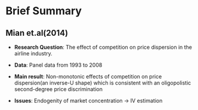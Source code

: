 # Brief Summary
## Mian et.al(2014)
- **Research Question**: The effect of competition on price dispersion in the airline industry.

- **Data**: Panel data from 1993 to 2008

- **Main result**: Non-monotonic effects of competition on price dispersion(an inverse-U shape) which is consistent with an oligopolistic second-degree price discrimination

- **Issues**: Endogenity of market concentration &rarr; IV estimation